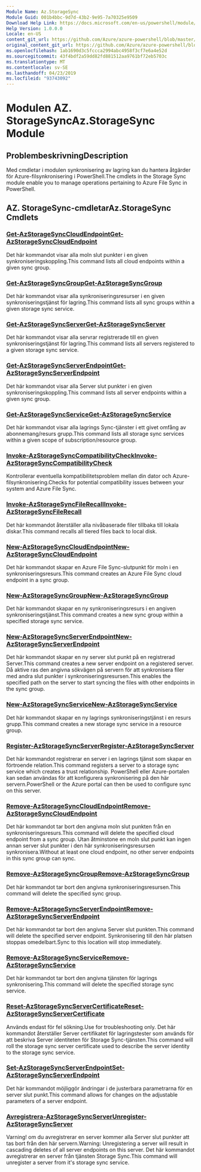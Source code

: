 ```yaml
---
Module Name: Az.StorageSync
Module Guid: 001b4bbc-9d7d-43b2-9e95-7a70325e9509
Download Help Link: https://docs.microsoft.com/en-us/powershell/module/az.storagesync
Help Version: 1.0.0.0
Locale: en-US
content_git_url: https://github.com/Azure/azure-powershell/blob/master/src/StorageSync/StorageSync/help/Az.StorageSync.md
original_content_git_url: https://github.com/Azure/azure-powershell/blob/master/src/StorageSync/StorageSync/help/Az.StorageSync.md
ms.openlocfilehash: 1ab1690d3c5fccca2994abc4958f3cf7e6a4e52d
ms.sourcegitcommit: 43f4bdf2a59dd82fd881512aa9761bf72eb5703c
ms.translationtype: MT
ms.contentlocale: sv-SE
ms.lasthandoff: 04/23/2019
ms.locfileid: "93743092"
---
```

# <span data-ttu-id="ad3b5-101">Modulen AZ. StorageSync</span><span class="sxs-lookup"><span data-stu-id="ad3b5-101">Az.StorageSync Module</span></span>
## <span data-ttu-id="ad3b5-102">Problembeskrivning</span><span class="sxs-lookup"><span data-stu-id="ad3b5-102">Description</span></span>
<span data-ttu-id="ad3b5-103">Med cmdletar i modulen synkronisering av lagring kan du hantera åtgärder för Azure-filsynkronisering i PowerShell.</span><span class="sxs-lookup"><span data-stu-id="ad3b5-103">The cmdlets in the Storage Sync module enable you to manage operations pertaining to Azure File Sync in PowerShell.</span></span>

## <span data-ttu-id="ad3b5-104">AZ. StorageSync-cmdletar</span><span class="sxs-lookup"><span data-stu-id="ad3b5-104">Az.StorageSync Cmdlets</span></span>
### [<span data-ttu-id="ad3b5-105">Get-AzStorageSyncCloudEndpoint</span><span class="sxs-lookup"><span data-stu-id="ad3b5-105">Get-AzStorageSyncCloudEndpoint</span></span>](Get-AzStorageSyncCloudEndpoint.md)
<span data-ttu-id="ad3b5-106">Det här kommandot visar alla moln slut punkter i en given synkroniseringskoppling.</span><span class="sxs-lookup"><span data-stu-id="ad3b5-106">This command lists all cloud endpoints within a given sync group.</span></span>

### [<span data-ttu-id="ad3b5-107">Get-AzStorageSyncGroup</span><span class="sxs-lookup"><span data-stu-id="ad3b5-107">Get-AzStorageSyncGroup</span></span>](Get-AzStorageSyncGroup.md)
<span data-ttu-id="ad3b5-108">Det här kommandot visar alla synkroniseringsresurser i en given synkroniseringstjänst för lagring.</span><span class="sxs-lookup"><span data-stu-id="ad3b5-108">This command lists all sync groups within a given storage sync service.</span></span>

### [<span data-ttu-id="ad3b5-109">Get-AzStorageSyncServer</span><span class="sxs-lookup"><span data-stu-id="ad3b5-109">Get-AzStorageSyncServer</span></span>](Get-AzStorageSyncServer.md)
<span data-ttu-id="ad3b5-110">Det här kommandot visar alla servrar registrerade till en given synkroniseringstjänst för lagring.</span><span class="sxs-lookup"><span data-stu-id="ad3b5-110">This command lists all servers registered to a given storage sync service.</span></span>

### [<span data-ttu-id="ad3b5-111">Get-AzStorageSyncServerEndpoint</span><span class="sxs-lookup"><span data-stu-id="ad3b5-111">Get-AzStorageSyncServerEndpoint</span></span>](Get-AzStorageSyncServerEndpoint.md)
<span data-ttu-id="ad3b5-112">Det här kommandot visar alla Server slut punkter i en given synkroniseringskoppling.</span><span class="sxs-lookup"><span data-stu-id="ad3b5-112">This command lists all server endpoints within a given sync group.</span></span>

### [<span data-ttu-id="ad3b5-113">Get-AzStorageSyncService</span><span class="sxs-lookup"><span data-stu-id="ad3b5-113">Get-AzStorageSyncService</span></span>](Get-AzStorageSyncService.md)
<span data-ttu-id="ad3b5-114">Det här kommandot visar alla lagrings Sync-tjänster i ett givet omfång av abonnemang/resurs grupp.</span><span class="sxs-lookup"><span data-stu-id="ad3b5-114">This command lists all storage sync services within a given scope of subscription/resource group.</span></span>

### [<span data-ttu-id="ad3b5-115">Invoke-AzStorageSyncCompatibilityCheck</span><span class="sxs-lookup"><span data-stu-id="ad3b5-115">Invoke-AzStorageSyncCompatibilityCheck</span></span>](Invoke-AzStorageSyncCompatibilityCheck.md)
<span data-ttu-id="ad3b5-116">Kontrollerar eventuella kompatibilitetsproblem mellan din dator och Azure-filsynkronisering.</span><span class="sxs-lookup"><span data-stu-id="ad3b5-116">Checks for potential compatibility issues between your system and Azure File Sync.</span></span>

### [<span data-ttu-id="ad3b5-117">Invoke-AzStorageSyncFileRecall</span><span class="sxs-lookup"><span data-stu-id="ad3b5-117">Invoke-AzStorageSyncFileRecall</span></span>](Invoke-AzStorageSyncFileRecall.md)
<span data-ttu-id="ad3b5-118">Det här kommandot återställer alla nivåbaserade filer tillbaka till lokala diskar.</span><span class="sxs-lookup"><span data-stu-id="ad3b5-118">This command recalls all tiered files back to local disk.</span></span>

### [<span data-ttu-id="ad3b5-119">New-AzStorageSyncCloudEndpoint</span><span class="sxs-lookup"><span data-stu-id="ad3b5-119">New-AzStorageSyncCloudEndpoint</span></span>](New-AzStorageSyncCloudEndpoint.md)
<span data-ttu-id="ad3b5-120">Det här kommandot skapar en Azure File Sync-slutpunkt för moln i en synkroniseringsresurs.</span><span class="sxs-lookup"><span data-stu-id="ad3b5-120">This command creates an Azure File Sync cloud endpoint in a sync group.</span></span>

### [<span data-ttu-id="ad3b5-121">New-AzStorageSyncGroup</span><span class="sxs-lookup"><span data-stu-id="ad3b5-121">New-AzStorageSyncGroup</span></span>](New-AzStorageSyncGroup.md)
<span data-ttu-id="ad3b5-122">Det här kommandot skapar en ny synkroniseringsresurs i en angiven synkroniseringstjänst.</span><span class="sxs-lookup"><span data-stu-id="ad3b5-122">This command creates a new sync group within a specified storage sync service.</span></span>

### [<span data-ttu-id="ad3b5-123">New-AzStorageSyncServerEndpoint</span><span class="sxs-lookup"><span data-stu-id="ad3b5-123">New-AzStorageSyncServerEndpoint</span></span>](New-AzStorageSyncServerEndpoint.md)
<span data-ttu-id="ad3b5-124">Det här kommandot skapar en ny server slut punkt på en registrerad Server.</span><span class="sxs-lookup"><span data-stu-id="ad3b5-124">This command creates a new server endpoint on a registered server.</span></span> <span data-ttu-id="ad3b5-125">Då aktive ras den angivna sökvägen på servern för att synkronisera filer med andra slut punkter i synkroniseringsresursen.</span><span class="sxs-lookup"><span data-stu-id="ad3b5-125">This enables the specified path on the server to start syncing the files with other endpoints in the sync group.</span></span>

### [<span data-ttu-id="ad3b5-126">New-AzStorageSyncService</span><span class="sxs-lookup"><span data-stu-id="ad3b5-126">New-AzStorageSyncService</span></span>](New-AzStorageSyncService.md)
<span data-ttu-id="ad3b5-127">Det här kommandot skapar en ny lagrings synkroniseringstjänst i en resurs grupp.</span><span class="sxs-lookup"><span data-stu-id="ad3b5-127">This command creates a new storage sync service in a resource group.</span></span>

### [<span data-ttu-id="ad3b5-128">Register-AzStorageSyncServer</span><span class="sxs-lookup"><span data-stu-id="ad3b5-128">Register-AzStorageSyncServer</span></span>](Register-AzStorageSyncServer.md)
<span data-ttu-id="ad3b5-129">Det här kommandot registrerar en server i en lagrings tjänst som skapar en förtroende relation.</span><span class="sxs-lookup"><span data-stu-id="ad3b5-129">This command registers a server to a storage sync service which creates a trust relationship.</span></span> <span data-ttu-id="ad3b5-130">PowerShell eller Azure-portalen kan sedan användas för att konfigurera synkronisering på den här servern.</span><span class="sxs-lookup"><span data-stu-id="ad3b5-130">PowerShell or the Azure portal can then be used to configure sync on this server.</span></span>

### [<span data-ttu-id="ad3b5-131">Remove-AzStorageSyncCloudEndpoint</span><span class="sxs-lookup"><span data-stu-id="ad3b5-131">Remove-AzStorageSyncCloudEndpoint</span></span>](Remove-AzStorageSyncCloudEndpoint.md)
<span data-ttu-id="ad3b5-132">Det här kommandot tar bort den angivna moln slut punkten från en synkroniseringsresurs.</span><span class="sxs-lookup"><span data-stu-id="ad3b5-132">This command will delete the specified cloud endpoint from a sync group.</span></span> <span data-ttu-id="ad3b5-133">Utan åtminstone en moln slut punkt kan ingen annan server slut punkter i den här synkroniseringsresursen synkronisera.</span><span class="sxs-lookup"><span data-stu-id="ad3b5-133">Without at least one cloud endpoint, no other server endpoints in this sync group can sync.</span></span>

### [<span data-ttu-id="ad3b5-134">Remove-AzStorageSyncGroup</span><span class="sxs-lookup"><span data-stu-id="ad3b5-134">Remove-AzStorageSyncGroup</span></span>](Remove-AzStorageSyncGroup.md)
<span data-ttu-id="ad3b5-135">Det här kommandot tar bort den angivna synkroniseringsresursen.</span><span class="sxs-lookup"><span data-stu-id="ad3b5-135">This command will delete the specified sync group.</span></span>

### [<span data-ttu-id="ad3b5-136">Remove-AzStorageSyncServerEndpoint</span><span class="sxs-lookup"><span data-stu-id="ad3b5-136">Remove-AzStorageSyncServerEndpoint</span></span>](Remove-AzStorageSyncServerEndpoint.md)
<span data-ttu-id="ad3b5-137">Det här kommandot tar bort den angivna Server slut punkten.</span><span class="sxs-lookup"><span data-stu-id="ad3b5-137">This command will delete the specified server endpoint.</span></span> <span data-ttu-id="ad3b5-138">Synkronisering till den här platsen stoppas omedelbart.</span><span class="sxs-lookup"><span data-stu-id="ad3b5-138">Sync to this location will stop immediately.</span></span>

### [<span data-ttu-id="ad3b5-139">Remove-AzStorageSyncService</span><span class="sxs-lookup"><span data-stu-id="ad3b5-139">Remove-AzStorageSyncService</span></span>](Remove-AzStorageSyncService.md)
<span data-ttu-id="ad3b5-140">Det här kommandot tar bort den angivna tjänsten för lagrings synkronisering.</span><span class="sxs-lookup"><span data-stu-id="ad3b5-140">This command will delete the specified storage sync service.</span></span>

### [<span data-ttu-id="ad3b5-141">Reset-AzStorageSyncServerCertificate</span><span class="sxs-lookup"><span data-stu-id="ad3b5-141">Reset-AzStorageSyncServerCertificate</span></span>](Reset-AzStorageSyncServerCertificate.md)
<span data-ttu-id="ad3b5-142">Används endast för fel sökning.</span><span class="sxs-lookup"><span data-stu-id="ad3b5-142">Use for troubleshooting only.</span></span> <span data-ttu-id="ad3b5-143">Det här kommandot återställer Server certifikatet för lagringstester som används för att beskriva Server identiteten för Storage Sync-tjänsten.</span><span class="sxs-lookup"><span data-stu-id="ad3b5-143">This command will roll the storage sync server certificate used to describe the server identity to the storage sync service.</span></span>

### [<span data-ttu-id="ad3b5-144">Set-AzStorageSyncServerEndpoint</span><span class="sxs-lookup"><span data-stu-id="ad3b5-144">Set-AzStorageSyncServerEndpoint</span></span>](Set-AzStorageSyncServerEndpoint.md)
<span data-ttu-id="ad3b5-145">Det här kommandot möjliggör ändringar i de justerbara parametrarna för en server slut punkt.</span><span class="sxs-lookup"><span data-stu-id="ad3b5-145">This command allows for changes on the adjustable parameters of a server endpoint.</span></span>

### [<span data-ttu-id="ad3b5-146">Avregistrera-AzStorageSyncServer</span><span class="sxs-lookup"><span data-stu-id="ad3b5-146">Unregister-AzStorageSyncServer</span></span>](Unregister-AzStorageSyncServer.md)
<span data-ttu-id="ad3b5-147">Varning! om du avregistrerar en server kommer alla Server slut punkter att tas bort från den här servern.</span><span class="sxs-lookup"><span data-stu-id="ad3b5-147">Warning: Unregistering a server will result in cascading deletes of all server endpoints on this server.</span></span> <span data-ttu-id="ad3b5-148">Det här kommandot avregistrerar en server från tjänsten Storage Sync.</span><span class="sxs-lookup"><span data-stu-id="ad3b5-148">This command will unregister a server from it's storage sync service.</span></span>